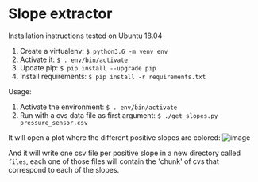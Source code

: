 Slope extractor
===============

Installation instructions tested on Ubuntu 18.04

1. Create a virtualenv: `$ python3.6 -m venv env`
2. Activate it: `$ . env/bin/activate`
3. Update pip: `$ pip install --upgrade pip`
4. Install requirements: `$ pip install -r requirements.txt`

Usage:
1. Activate the environment: `$ . env/bin/activate`
1. Run with a cvs data file as first argument: `$ ./get_slopes.py pressure_sensor.csv`

It will open a plot where the different positive slopes are colored:
![image](https://user-images.githubusercontent.com/764126/58719730-b3884800-83d0-11e9-8b60-a047adfb7e8c.png)

And it will write one csv file per positive slope in a new directory called `files`, each one of those files will contain the
'chunk' of cvs that correspond to each of the slopes.
